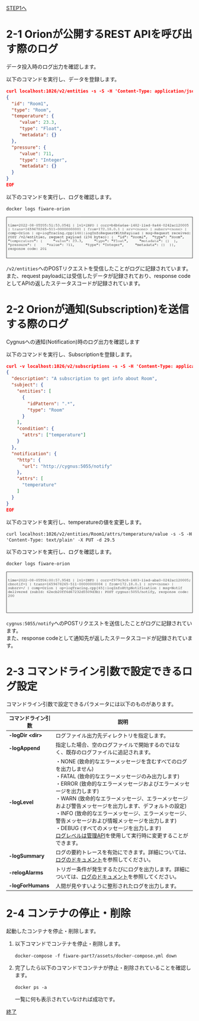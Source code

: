 [STEP1へ](step1.md)

# 2-1 Orionが公開するREST APIを呼び出す際のログ

データ投入時のログ出力を確認します。

以下のコマンドを実行し、データを登録します。

```json
curl localhost:1026/v2/entities -s -S -H 'Content-Type: application/json' -X POST -d @- <<EOF
{
  "id": "Room1",
  "type": "Room",
  "temperature": {
     "value": 23.3,
     "type": "Float",
     "metadata": {}
  },
  "pressure": {
     "value": 711,
     "type": "Integer",
     "metadata": {}
  }
}
EOF
```

以下のコマンドを実行し、ログを確認します。

```
docker logs fiware-orion
```

![データ投入時のログ](./assets/7-4.png)

`/v2/entities`へのPOSTリクエストを受信したことがログに記録されています。  
また、request payloadには受信したデータが記録されており、response codeとしてAPIの返したステータスコードが記録されています。

# 2-2 Orionが通知(Subscription)を送信する際のログ

Cygnusへの通知(Notification)時のログ出力を確認します

以下のコマンドを実行し、Subscriptionを登録します。

```json
curl -v localhost:1026/v2/subscriptions -s -S -H 'Content-Type: application/json' -X POST -d @- <<EOF
{
  "description": "A subscription to get info about Room",
  "subject": {
    "entities": [
      {
        "idPattern": ".*",
        "type": "Room"
      }
    ],
    "condition": {
      "attrs": ["temperature"]
    }
  },
  "notification": {
    "http": {
      "url": "http://cygnus:5055/notify"
    },
    "attrs": [
      "temperature"
    ]
  }
}
EOF
```

以下のコマンドを実行し、temperatureの値を変更します。

```
curl localhost:1026/v2/entities/Room1/attrs/temperature/value -s -S -H 'Content-Type: text/plain' -X PUT -d 29.5
```

以下のコマンドを実行し、ログを確認します。

```
docker logs fiware-orion
```

![Cygnusへの通知(Notification)時のログ](./assets/7-5.png)

`cygnus:5055/notify`へのPOSTリクエストを送信したことがログに記録されています。  
また、response codeとして通知先が返したステータスコードが記録されています。

# 2-3 コマンドライン引数で設定できるログ設定

コマンドライン引数で設定できるパラメータには以下のものがあります。

|コマンドライン引数|説明|
|-|-|
|**-logDir \<dir>**|ログファイル出力先ディレクトリを指定します。|
|**-logAppend**|指定した場合、空のログファイルで開始するのではなく、既存のログファイルに追記されます。|
|**-logLevel**| ・NONE (致命的なエラーメッセージを含むすべてのログを出力しません)<br>・FATAL (致命的なエラーメッセージのみ出力します)<br>・ERROR (致命的なエラーメッセージおよびエラーメッセージを出力します)<br>・WARN (致命的なエラーメッセージ、エラーメッセージおよび警告メッセージを出力します、デフォルトの設定)<br>・INFO (致命的なエラーメッセージ、エラーメッセージ、警告メッセージおよび情報メッセージを出力します)<br>・DEBUG (すべてのメッセージを出力します)<br>  [ログレベルは管理API](https://fiware-orion.readthedocs.io/en/latest/admin/management_api.html)を使用して実行時に変更することができます。|
|**-logSummary**|ログの要約トレースを有効にできます。詳細については、[ログのドキュメント](https://fiware-orion.readthedocs.io/en/latest/admin/logs.html#summary-traces)を参照してください。|
|**-relogAlarms**|トリガー条件が発生するたびにログを出力します。詳細については、[ログのドキュメント](https://fiware-orion.readthedocs.io/en/latest/admin/logs.html#alarms)を参照してください。|
|**-logForHumans**|人間が見やすいように整形されたログを出力します。|

# 2-4 コンテナの停止・削除

起動したコンテナを停止・削除します。

1. 以下コマンドでコンテナを停止・削除します。

   `docker-compose -f fiware-part7/assets/docker-compose.yml down`

2. 完了したら以下のコマンドでコンテナが停止・削除されていることを確認します。

   `docker ps -a`

   一覧に何も表示されていなければ成功です。

[終了](finish.md)
